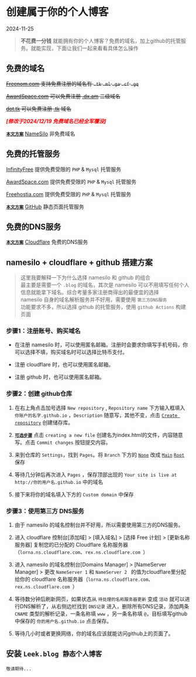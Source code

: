 # 创建属于你的个人博客

2024-11-25

> **不花费一分钱** 就能拥有你的个人博客？免费的域名，加上github的托管服务。就能实现，下面让我们一起来看看具体怎么操作

## 免费的域名

<s>

[Freenom.com](https://www.freenom.com) 支持免费注册的域名有  `.tk`  `.ml`  `.ga`  `.cf`  `.gq`

[AwardSpace.com](https://www.awardspace.com/) 可以免费注册 [.dx.am]() 二级域名

[dot.tk](https://www.dot.tk/) 可以免费注册 [.tk]() 域名

</s>

***<font color=red>[修改于2024/12/19 免费域名已经全军覆没]</font>***

**[`本文方案`]()** [NameSilo](https://www.namesilo.com/) 非免费域名


## 免费的托管服务

[InfinityFree](https://www.infinityfree.net/) 提供免费受限的 `PHP` & `Mysql` 托管服务

[AwardSpace.com](https://www.awardspace.com/) 提供免费受限的 `PHP` & `Mysql` 托管服务

[Freehostia.com](https://www.freehostia.com/) 提供免费受限的 `PHP` & `Mysql` 托管服务

**[`本文方案`]()** [GitHub](https://www.github.com/) 静态页面托管服务

## 免费的DNS服务

**[`本文方案`]()** [Cloudflare](www.cloudflare.com/) 免费的DNS服务

## namesilo + cloudflare + github 搭建方案

> 这里我要解释一下为什么选择 namesilo 和 github 的组合<br>
> 最主要是需要一个 `.blog` 的域名，其次是   namesilo 可以不用填写任何个人信息就能拿下域名。综合考量多家注册商得出的最便宜的选择<br>
> namesilo 自身的域名解析服务并不好用，需要使用 `第三方DNS服务`<br>
> 功能要求不多，所以选择 github 的托管服务，使用 `github Actions` 构建页面

### 步骤1：注册账号、购买域名

- 在注册 namesilo 时，可以使用匿名邮箱。注册时会要求你填写手机号码，你可以选择不填，购买域名时可以选择比特币支付。
        
- 注册 cloudflare 时，也可以使用匿名邮箱。

- 注册 github 时，也可以使用匿名邮箱。

### 步骤2：创建 github仓库

1. 在右上角点击加号选择 `New repository` , `Repository name` 下方输入框填入 `你账户的名字.github.io` ，`Description` 随意写，其他不变，点击 [`Create repository`]() 创建储存库。

2. **[`可选步骤`]()** 点击 `creating a new file` 创建名为index.html的文件，内容随意写。点击 `Commit changes` 按钮提交内容。

3. 来到仓库的 `Settings`，找到 `Pages`。将 `Branch` 下方的 [`None`]() 改成 [`Main`]() [`Root`]() 保存 

4. 等待几分钟后再次进入 `Pages` ，保存顶部出现的 `Your site is live at http://你的用户名.github.io` 中的域名

5. 接下来将你的域名填入下方的 `Custom domain` 中保存


### 步骤3：使用第三方 DNS服务

1. 由于 namesilo 的域名控制台并不好用，所以需要使用第三方的DNS服务。

2. 进入 cloudflare 控制台[添加域] > [填入域名] > [选择 Free 计划] > [更新名称服务器] 复制您的已分配的 Cloudflare 名称服务器（`lorna.ns.cloudflare.com`、`rex.ns.cloudflare.com
`）
        
3. 进入 namesilo 的域名控制台[Domains Manager] > [NameServer Manager] > 更改 `NameServer 1` 和 `NameServer 2 ` 的值为cloudflare里分配给你的 cloudflare 名称服务器（`lorna.ns.cloudflare.com`、`rex.ns.cloudflare.com
`）

4. 等待数分钟后刷新网页，如果状态从 `待处理的名称服务器更新` 变成 `活动` 就可以进行DNS解析了，从右侧边栏找到 `DNS记录` 进入，删除所有DNS记录，添加两条 `CNAME` 类型的解析记录，一条名称填 `www` ，另一条名称填 `@`，目标填写github中保存的 `你的用户名.github.io` 点击保存。

5. 等待几小时或者更换网络，你的域名应该就能访问github上的页面了。

## 安装 `Leek.blog 静态个人博客` 

    敬请期待...